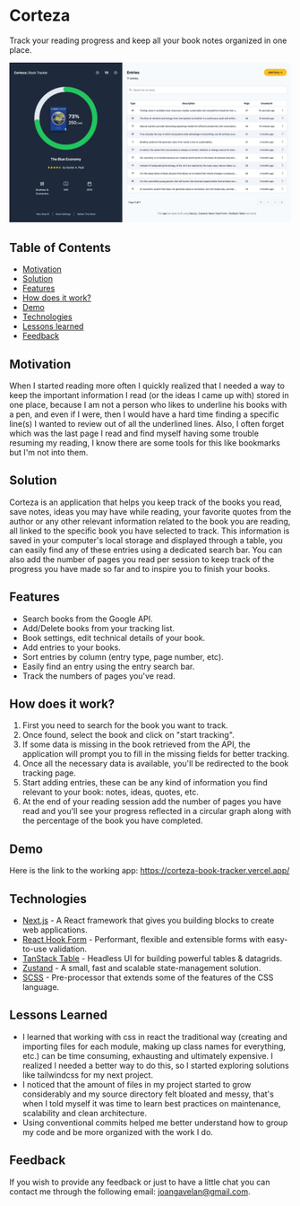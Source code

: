 # Corteza

Track your reading progress and keep all your book notes organized in one place.

![App Screenshot](public/corteza.png)

## Table of Contents

- [Motivation](#motivation)
- [Solution](#solution)
- [Features](#features)
- [How does it work?](#how-does-it-work)
- [Demo](#demo)
- [Technologies](#technologies)
- [Lessons learned](#lessons-learned)
- [Feedback](#feedback)

## Motivation

When I started reading more often I quickly realized that I needed a way to keep the important information I read (or the ideas I came up with) stored in one place, because I am not a person who likes to underline his books with a pen, and even if I were, then I would have a hard time finding a specific line(s) I wanted to review out of all the underlined lines. Also, I often forget which was the last page I read and find myself having some trouble resuming my reading, I know there are some tools for this like bookmarks but I'm not into them.

## Solution

Corteza is an application that helps you keep track of the books you read, save notes, ideas you may have while reading, your favorite quotes from the author or any other relevant information related to the book you are reading, all linked to the specific book you have selected to track. This information is saved in your computer's local storage and displayed through a table, you can easily find any of these entries using a dedicated search bar. You can also add the number of pages you read per session to keep track of the progress you have made so far and to inspire you to finish your books.

## Features

- Search books from the Google API.
- Add/Delete books from your tracking list.
- Book settings, edit technical details of your book.
- Add entries to your books.
- Sort entries by column (entry type, page number, etc).
- Easily find an entry using the entry search bar.
- Track the numbers of pages you've read.

## How does it work?

1. First you need to search for the book you want to track.
2. Once found, select the book and click on "start tracking".
3. If some data is missing in the book retrieved from the API, the application will prompt you to fill in the missing fields for better tracking.
4. Once all the necessary data is available, you'll be redirected to the book tracking page.
5. Start adding entries, these can be any kind of information you find relevant to your book: notes, ideas, quotes, etc.
6. At the end of your reading session add the number of pages you have read and you'll see your progress reflected in a circular graph along with the percentage of the book you have completed.

## Demo

Here is the link to the working app: https://corteza-book-tracker.vercel.app/

## Technologies

- [Next.js](https://nextjs.org) - A React framework that gives you building blocks to create web applications.
- [React Hook Form](https://react-hook-form.com) - Performant, flexible and extensible forms with easy-to-use validation.
- [TanStack Table](https://tanstack.com/table/v8) - Headless UI for building powerful tables & datagrids.
- [Zustand](https://github.com/pmndrs/zustand) - A small, fast and scalable state-management solution.
- [SCSS](https://sass-lang.com/) - Pre-processor that extends some of the features of the CSS language.

## Lessons Learned

- I learned that working with css in react the traditional way (creating and importing files for each module, making up class names for everything, etc.) can be time consuming, exhausting and ultimately expensive. I realized I needed a better way to do this, so I started exploring solutions like tailwindcss for my next project.
- I noticed that the amount of files in my project started to grow considerably and my source directory felt bloated and messy, that's when I told myself it was time to learn best practices on maintenance, scalability and clean architecture.
- Using conventional commits helped me better understand how to group my code and be more organized with the work I do.

## Feedback

If you wish to provide any feedback or just to have a little chat you can contact me through the following email: joangavelan@gmail.com.
